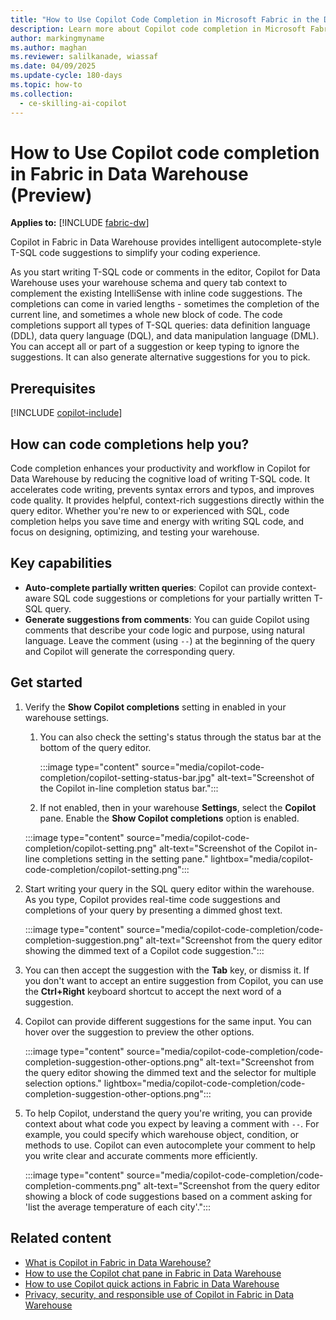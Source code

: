```yaml
---
title: "How to Use Copilot Code Completion in Microsoft Fabric in the Data Warehouse Workload (Preview)"
description: Learn more about Copilot code completion in Microsoft Fabric in Data Warehouse workload, to provide intelligent autocomplete-style code suggestions.
author: markingmyname
ms.author: maghan
ms.reviewer: salilkanade, wiassaf
ms.date: 04/09/2025
ms.update-cycle: 180-days
ms.topic: how-to
ms.collection:
  - ce-skilling-ai-copilot
---
```


# How to Use Copilot code completion in Fabric in Data Warehouse (Preview)

**Applies to:** [!INCLUDE [fabric-dw](includes/applies-to-version/fabric-dw.md)]

Copilot in Fabric in Data Warehouse provides intelligent autocomplete-style T-SQL code suggestions to simplify your coding experience.

As you start writing T-SQL code or comments in the editor, Copilot for Data Warehouse uses your warehouse schema and query tab context to complement the existing IntelliSense with inline code suggestions. The completions can come in varied lengths - sometimes the completion of the current line, and sometimes a whole new block of code. The code completions support all types of T-SQL queries: data definition language (DDL), data query language (DQL), and data manipulation language (DML). You can accept all or part of a suggestion or keep typing to ignore the suggestions. It can also generate alternative suggestions for you to pick.

## Prerequisites

[!INCLUDE [copilot-include](../includes/copilot-include.md)]

## How can code completions help you?

Code completion enhances your productivity and workflow in Copilot for Data Warehouse by reducing the cognitive load of writing T-SQL code. It accelerates code writing, prevents syntax errors and typos, and improves code quality. It provides helpful, context-rich suggestions directly within the query editor. Whether you're new to or experienced with SQL, code completion helps you save time and energy with writing SQL code, and focus on designing, optimizing, and testing your warehouse.

## Key capabilities

- **Auto-complete partially written queries**: Copilot can provide context-aware SQL code suggestions or completions for your partially written T-SQL query.
- **Generate suggestions from comments**: You can guide Copilot using comments that describe your code logic and purpose, using natural language. Leave the comment (using `--`) at the beginning of the query and Copilot will generate the corresponding query.

## Get started

1. Verify the **Show Copilot completions** setting in enabled in your warehouse settings.

    1. You can also check the setting's status through the status bar at the bottom of the query editor.

        :::image type="content" source="media/copilot-code-completion/copilot-setting-status-bar.jpg" alt-text="Screenshot of the Copilot in-line completion status bar.":::

    1. If not enabled, then in your warehouse **Settings**, select the **Copilot** pane. Enable the **Show Copilot completions** option is enabled.

      :::image type="content" source="media/copilot-code-completion/copilot-setting.png" alt-text="Screenshot of the Copilot in-line completions setting in the setting pane." lightbox="media/copilot-code-completion/copilot-setting.png":::

1. Start writing your query in the SQL query editor within the warehouse. As you type, Copilot provides real-time code suggestions and completions of your query by presenting a dimmed ghost text.

    :::image type="content" source="media/copilot-code-completion/code-completion-suggestion.png" alt-text="Screenshot from the query editor showing the dimmed text of a Copilot code suggestion.":::

1. You can then accept the suggestion with the **Tab** key, or dismiss it. If you don't want to accept an entire suggestion from Copilot, you can use the **Ctrl+Right** keyboard shortcut to accept the next word of a suggestion.

1. Copilot can provide different suggestions for the same input. You can hover over the suggestion to preview the other options.

    :::image type="content" source="media/copilot-code-completion/code-completion-suggestion-other-options.png" alt-text="Screenshot from the query editor showing the dimmed text and the selector for multiple selection options." lightbox="media/copilot-code-completion/code-completion-suggestion-other-options.png":::

1. To help Copilot, understand the query you're writing, you can provide context about what code you expect by leaving a comment with `--`. For example, you could specify which warehouse object, condition, or methods to use. Copilot can even autocomplete your comment to help you write clear and accurate comments more efficiently.

    :::image type="content" source="media/copilot-code-completion/code-completion-comments.png" alt-text="Screenshot from the query editor showing a block of code suggestions based on a comment asking for 'list the average temperature of each city'.":::

## Related content

- [What is Copilot in Fabric in Data Warehouse?](copilot.md)
- [How to use the Copilot chat pane in Fabric in Data Warehouse](copilot-chat-pane.md)
- [How to use Copilot quick actions in Fabric in Data Warehouse](copilot-quick-action.md)
- [Privacy, security, and responsible use of Copilot in Fabric in Data Warehouse](../fundamentals/copilot-data-warehouse-privacy-security.md)
